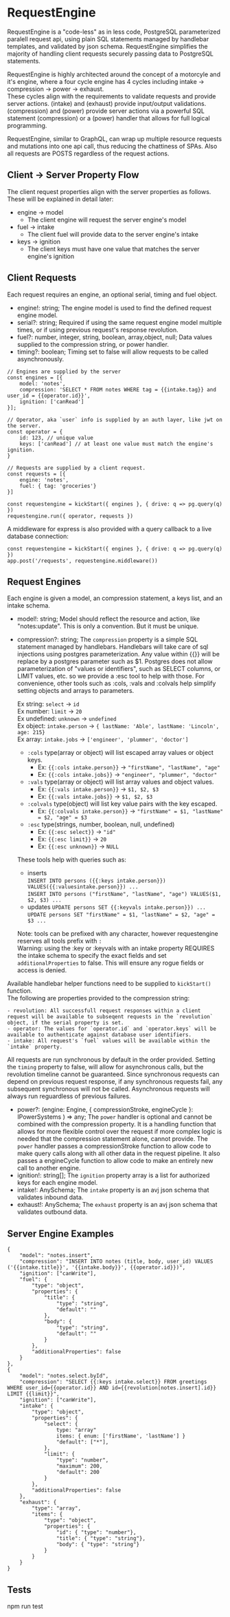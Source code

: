 # RequestEngine

RequestEngine is a "code-less" as in less code, PostgreSQL parameterized paralell request api, using plain SQL statements managed by handlebar templates, and validated by json schema. RequestEngine simplifies the majority of handling client requests securely passing data to PostgreSQL statements.

RequestEngine is highly architected around the concept of a motorcyle and it's engine, where a four cycle engine has 4 cycles including intake -> compression -> power -> exhaust.  
These cycles align with the requirements to validate requests and provide server actions. (intake) and (exhaust) provide input/output validations. (compression) and (power) provide server actions via a powerful SQL statement (compression) or a (power) handler that allows for full logical programming.

RequestEngine, similar to GraphQL, can wrap up multiple resource requests and mutations into one api call, thus reducing
the chattiness of SPAs. Also all requests are POSTS regardless of the request actions.

## Client -> Server Property Flow

The client request properties align with the server properties as follows. These will be explained in detail later:

- engine -> model
  - The client engine will request the server engine's model
- fuel -> intake
  - The client fuel will provide data to the server engine's intake
- keys -> ignition
  - The client keys must have one value that matches the server engine's ignition

## Client Requests

Each request requires an engine, an optional serial, timing and fuel object.

- engine!: string; The engine model is used to find the defined request engine model.
- serial?: string; Required if using the same request engine model multiple times, or if using previous request's response revolution.
- fuel?: number, integer, string, boolean, array,object, null; Data values supplied to the compression string, or power handler.
- timing?: boolean; Timing set to false will allow requests to be called asynchronously.

```
// Engines are supplied by the server
const engines = [{
    model: 'notes',
    compression: 'SELECT * FROM notes WHERE tag = {{intake.tag}} and user_id = {{operator.id}}',
    ignition: ['canRead']
}];

// Operator, aka `user` info is supplied by an auth layer, like jwt on the server.
const operator = {
    id: 123, // unique value
    keys: ['canRead'] // at least one value must match the engine's ignition.
}

// Requests are supplied by a client request.
const requests = [{
    engine: 'notes',
    fuel: { tag: 'groceries'}
}]

const requestengine = kickStart({ engines }, { drive: q => pg.query(q) })
requestengine.run({ operator, requests })
```

A middleware for express is also provided with a query callback to a live database connection:

```
const requestengine = kickStart({ engines }, { drive: q => pg.query(q) })
app.post('/requests', requestengine.middleware())
```

## Request Engines

Each engine is given a model, an compression statement, a keys list, and an intake schema.

- model!: string; Model should reflect the resource and action, like "notes:update". This is only a convention. But it must be unique.
- compression?: string; The `compression` property is a simple SQL statement managed by handlebars. Handlebars will take care of sql injections using postgres parameterization. Any value within {{}} will be replace by a postgres parameter such as $1.
  Postgres does not allow parameterization of "values or identifiers", such as SELECT columns, or LIMIT values, etc. so we provide a :esc tool to help with those. For convenience, other tools such as :cols, :vals and :colvals help simplify setting objects and arrays to parameters.

  Ex string: `select` -> `id`  
   Ex number: `limit` -> `20`  
   Ex undefined: `unknown` -> `undefined`  
   Ex object: `intake.person` -> `{ lastName: 'Able', lastName: 'Lincoln', age: 215}`  
   Ex array: `intake.jobs` -> `['engineer', 'plummer', 'doctor']`

  - `:cols` type(array or object) will list escaped array values or object keys.
    - Ex: `{{:cols intake.person}}` -> `"firstName", "lastName", "age"`
    - Ex: `{{:cols intake.jobs}}` -> `"engineer", "plummer", "doctor"`
  - `:vals` type(array or object) will list array values and object values.
    - Ex: `{{:vals intake.person}}` -> `$1, $2, $3`
    - Ex: `{{:vals intake.jobs}}` -> `$1, $2, $3`
  - `:colvals` type(object) will list key value pairs with the key escaped.
    - Ex: `{{:colvals intake.person}}` -> `"firstName" = $1, "lastName" = $2, "age" = $3`
  - `:esc` type(strings, number, boolean, null, undefined)
    - Ex: `{{:esc select}}` -> `"id"`
    - Ex: `{{:esc limit}}` -> `20`
    - Ex: `{{:esc unknown}}` -> `NULL`

  These tools help with queries such as:

  - inserts  
    `INSERT INTO persons ({{:keys intake.person}}) VALUES({{:valuesintake.person}}) ...`  
    `INSERT INTO persons ("firstName", "lastName", "age") VALUES($1, $2, $3) ...`
  - updates
    `UPDATE persons SET {{:keyvals intake.person}}) ...`  
    `UPDATE persons SET "firstName" = $1, "lastName" = $2, "age" = $3 ...`

  Note: tools can be prefixed with any character, however requestengine reserves all tools prefix with `:`  
   Warning: using the :key or :keyvals with an intake property REQUIRES the intake schema to specify the exact fields and set `additionalProperties` to false. This will ensure any rogue fields or access is denied.

Available handlebar helper functions need to be supplied to `kickStart()` function.  
The following are properties provided to the compression string:

    - revolution: All successfull request responses within a client request will be available to subseqent requests in the `revolution` object, if the serial property is set.
    - operator: The values for `operator.id` and `operator.keys` will be available to authenticate against database user identifiers.
    - intake: All request's `fuel` values will be available within the `intake` property.

All requests are run synchronous by default in the order provided. Setting the `timing` property to false, will allow for asynchronous calls, but the revolution timeline cannot be guaranteed. Since synchronous requests can depend on previous request response, if any synchronous requests fail, any subsequent synchronous will not be called. Asynchronous requests will always run reguardless of previous failures.

- power?: (engine: Engine, { compressionStroke, engineCycle }: IPowerSystems ) => any; The `power` handler is optional and cannot be combined with the compression property. It is a handling function that allows for more flexible control over the request if more complex logic is needed that the compression statement alone, cannot provide. The `power` handler passes a compressionStroke function to allow code to make query calls along with all other data in the request pipeline. It also passes a engineCycle function to allow code to make an entirely new call to another engine.
- ignition!: string[]; The `ignition` property array is a list for authorized keys for each engine model.
- intake!: AnySchema; The `intake` property is an avj json schema that validates inbound data.
- exhaust!: AnySchema; The `exhaust` property is an avj json schema that validates outbound data.

## Server Engine Examples

```
{
    "model": "notes.insert",
    "compression": "INSERT INTO notes (title, body, user_id) VALUES ('{{intake.title}}', '{{intake.body}}', {{operator.id}})",
    "ignition": ["canWrite"],
    "fuel": {
        "type": "object",
        "properties": {
            "title": {
                "type": "string",
                "default": ""
            },
            "body": {
                "type": "string",
                "default": ""
            }
        },
        "additionalProperties": false
    }
},
{
    "model": "notes.select.byId",
    "compression": "SELECT {{:keys intake.select}} FROM greetings WHERE user_id={{operator.id}} AND id={{revolution[notes.insert].id}} LIMIT {{limit}}",
    "ignition": ["canWrite"],
    "intake": {
        "type": "object",
        "properties": {
            "select": {
                type: "array"
                items: { enum: ['firstName', 'lastName'] }
                "default": ["*"],
            },
            "limit": {
                "type": "number",
                "maximum": 200,
                "default": 200
            }
        },
        "additionalProperties": false
    },
    "exhaust": {
        "type": "array",
        "items": {
            "type": "object",
            "properties": {
                "id": { "type": "number"},
                "title": { "type": "string"},
                "body": { "type": "string"}
            }
        }
    }
}

```

## Tests

npm run test
